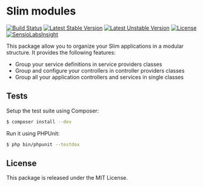 # Slim modules

[![Build Status](https://travis-ci.org/ComPHPPuebla/slim-modules.svg?branch=master)](https://travis-ci.org/ComPHPPuebla/slim-modules)
[![Latest Stable Version](https://poser.pugx.org/comphppuebla/slim-modules/v/stable.svg)](https://packagist.org/packages/comphppuebla/slim-modules)
[![Latest Unstable Version](https://poser.pugx.org/comphppuebla/slim-modules/v/unstable.svg)](https://packagist.org/packages/comphppuebla/slim-modules)
[![License](https://poser.pugx.org/comphppuebla/slim-modules/license.svg)](https://packagist.org/packages/comphppuebla/slim-modules)
[![SensioLabsInsight](https://insight.sensiolabs.com/projects/b86318b0-47ce-4d47-a0a4-db6e98dc8451/mini.png)](https://insight.sensiolabs.com/projects/b86318b0-47ce-4d47-a0a4-db6e98dc8451)

This package allow you to organize your Slim applications in a modular structure.
It provides the following features:

* Group your service definitions in service providers classes
* Group and configure your controllers in controller providers classes
* Group all your application controllers and services in single classes

## Tests

Setup the test suite using Composer:

```bash
$ composer install --dev
```

Run it using PHPUnit:

```bash
$ php bin/phpunit --testdox
```

## License

This package is released under the MIT License.
